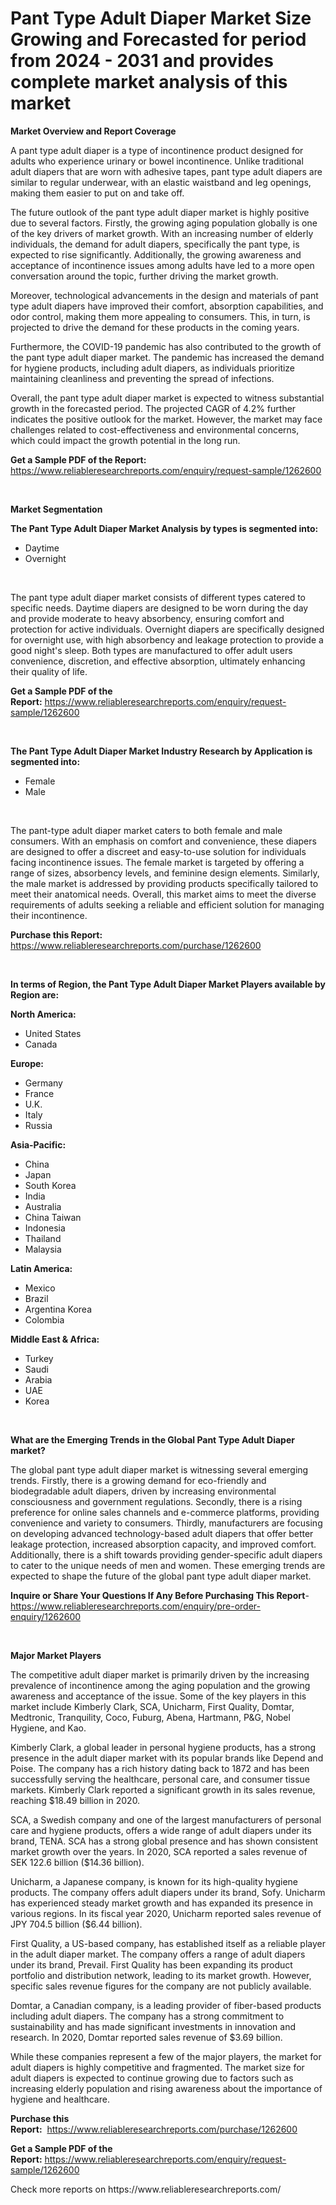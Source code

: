 <p><h1>Pant Type Adult Diaper Market Size Growing and Forecasted for period from 2024 - 2031 and provides complete market analysis of this market</h1></p><p><strong>Market Overview and Report Coverage</strong></p>
<p><p>A pant type adult diaper is a type of incontinence product designed for adults who experience urinary or bowel incontinence. Unlike traditional adult diapers that are worn with adhesive tapes, pant type adult diapers are similar to regular underwear, with an elastic waistband and leg openings, making them easier to put on and take off.</p><p>The future outlook of the pant type adult diaper market is highly positive due to several factors. Firstly, the growing aging population globally is one of the key drivers of market growth. With an increasing number of elderly individuals, the demand for adult diapers, specifically the pant type, is expected to rise significantly. Additionally, the growing awareness and acceptance of incontinence issues among adults have led to a more open conversation around the topic, further driving the market growth.</p><p>Moreover, technological advancements in the design and materials of pant type adult diapers have improved their comfort, absorption capabilities, and odor control, making them more appealing to consumers. This, in turn, is projected to drive the demand for these products in the coming years.</p><p>Furthermore, the COVID-19 pandemic has also contributed to the growth of the pant type adult diaper market. The pandemic has increased the demand for hygiene products, including adult diapers, as individuals prioritize maintaining cleanliness and preventing the spread of infections.</p><p>Overall, the pant type adult diaper market is expected to witness substantial growth in the forecasted period. The projected CAGR of 4.2% further indicates the positive outlook for the market. However, the market may face challenges related to cost-effectiveness and environmental concerns, which could impact the growth potential in the long run.</p></p>
<p><strong>Get a Sample PDF of the Report:</strong> <a href="https://www.reliableresearchreports.com/enquiry/request-sample/1262600">https://www.reliableresearchreports.com/enquiry/request-sample/1262600</a></p>
<p>&nbsp;</p>
<p><strong>Market Segmentation</strong></p>
<p><strong>The Pant Type Adult Diaper Market Analysis by types is segmented into:</strong></p>
<p><ul><li>Daytime</li><li>Overnight</li></ul></p>
<p>&nbsp;</p>
<p><p>The pant type adult diaper market consists of different types catered to specific needs. Daytime diapers are designed to be worn during the day and provide moderate to heavy absorbency, ensuring comfort and protection for active individuals. Overnight diapers are specifically designed for overnight use, with high absorbency and leakage protection to provide a good night's sleep. Both types are manufactured to offer adult users convenience, discretion, and effective absorption, ultimately enhancing their quality of life.</p></p>
<p><strong>Get a Sample PDF of the Report:</strong>&nbsp;<a href="https://www.reliableresearchreports.com/enquiry/request-sample/1262600">https://www.reliableresearchreports.com/enquiry/request-sample/1262600</a></p>
<p>&nbsp;</p>
<p><strong>The Pant Type Adult Diaper Market Industry Research by Application is segmented into:</strong></p>
<p><ul><li>Female</li><li>Male</li></ul></p>
<p>&nbsp;</p>
<p><p>The pant-type adult diaper market caters to both female and male consumers. With an emphasis on comfort and convenience, these diapers are designed to offer a discreet and easy-to-use solution for individuals facing incontinence issues. The female market is targeted by offering a range of sizes, absorbency levels, and feminine design elements. Similarly, the male market is addressed by providing products specifically tailored to meet their anatomical needs. Overall, this market aims to meet the diverse requirements of adults seeking a reliable and efficient solution for managing their incontinence.</p></p>
<p><strong>Purchase this Report:</strong>&nbsp; <a href="https://www.reliableresearchreports.com/purchase/1262600">https://www.reliableresearchreports.com/purchase/1262600</a></p>
<p>&nbsp;</p>
<p><strong>In terms of Region, the Pant Type Adult Diaper Market Players available by Region are:</strong></p>
<p>
    <p> <strong> North America: </strong>
        <ul>
            <li>United States</li>
            <li>Canada</li>
        </ul>
        </p> 
    <p> <strong> Europe: </strong>
        <ul>
            <li>Germany</li>
            <li>France</li>
            <li>U.K.</li>
            <li>Italy</li>
            <li>Russia</li>
        </ul>
        </p> 
    <p> <strong> Asia-Pacific: </strong>
        <ul>
            <li>China</li>
            <li>Japan</li>
            <li>South Korea</li>
            <li>India</li>
            <li>Australia</li>
            <li>China Taiwan</li>
            <li>Indonesia</li>
            <li>Thailand</li>
            <li>Malaysia</li>
        </ul>
        </p> 
    <p> <strong> Latin America: </strong>
        <ul>
            <li>Mexico</li>
            <li>Brazil</li>
            <li>Argentina Korea</li>
            <li>Colombia</li>
        </ul>
        </p> 
    <p> <strong> Middle East & Africa: </strong>
        <ul>
            <li>Turkey</li>
            <li>Saudi</li>
            <li>Arabia</li>
            <li>UAE</li>
            <li>Korea</li>
        </ul>
    </p>
    </p>
<p>&nbsp;</p>
<p><strong>What are the Emerging Trends in the Global Pant Type Adult Diaper market?</strong></p>
<p><p>The global pant type adult diaper market is witnessing several emerging trends. Firstly, there is a growing demand for eco-friendly and biodegradable adult diapers, driven by increasing environmental consciousness and government regulations. Secondly, there is a rising preference for online sales channels and e-commerce platforms, providing convenience and variety to consumers. Thirdly, manufacturers are focusing on developing advanced technology-based adult diapers that offer better leakage protection, increased absorption capacity, and improved comfort. Additionally, there is a shift towards providing gender-specific adult diapers to cater to the unique needs of men and women. These emerging trends are expected to shape the future of the global pant type adult diaper market.</p></p>
<p><strong>Inquire or Share Your Questions If Any Before Purchasing This Report</strong>- <a href="https://www.reliableresearchreports.com/enquiry/pre-order-enquiry/1262600">https://www.reliableresearchreports.com/enquiry/pre-order-enquiry/1262600</a></p>
<p>&nbsp;</p>
<p><strong>Major Market Players</strong></p>
<p><p>The competitive adult diaper market is primarily driven by the increasing prevalence of incontinence among the aging population and the growing awareness and acceptance of the issue. Some of the key players in this market include Kimberly Clark, SCA, Unicharm, First Quality, Domtar, Medtronic, Tranquility, Coco, Fuburg, Abena, Hartmann, P&G, Nobel Hygiene, and Kao.</p><p>Kimberly Clark, a global leader in personal hygiene products, has a strong presence in the adult diaper market with its popular brands like Depend and Poise. The company has a rich history dating back to 1872 and has been successfully serving the healthcare, personal care, and consumer tissue markets. Kimberly Clark reported a significant growth in its sales revenue, reaching $18.49 billion in 2020.</p><p>SCA, a Swedish company and one of the largest manufacturers of personal care and hygiene products, offers a wide range of adult diapers under its brand, TENA. SCA has a strong global presence and has shown consistent market growth over the years. In 2020, SCA reported a sales revenue of SEK 122.6 billion ($14.36 billion).</p><p>Unicharm, a Japanese company, is known for its high-quality hygiene products. The company offers adult diapers under its brand, Sofy. Unicharm has experienced steady market growth and has expanded its presence in various regions. In its fiscal year 2020, Unicharm reported sales revenue of JPY 704.5 billion ($6.44 billion).</p><p>First Quality, a US-based company, has established itself as a reliable player in the adult diaper market. The company offers a range of adult diapers under its brand, Prevail. First Quality has been expanding its product portfolio and distribution network, leading to its market growth. However, specific sales revenue figures for the company are not publicly available.</p><p>Domtar, a Canadian company, is a leading provider of fiber-based products including adult diapers. The company has a strong commitment to sustainability and has made significant investments in innovation and research. In 2020, Domtar reported sales revenue of $3.69 billion.</p><p>While these companies represent a few of the major players, the market for adult diapers is highly competitive and fragmented. The market size for adult diapers is expected to continue growing due to factors such as increasing elderly population and rising awareness about the importance of hygiene and healthcare.</p></p>
<p><strong>Purchase this Report:</strong>&nbsp;&nbsp;<a href="https://www.reliableresearchreports.com/purchase/1262600">https://www.reliableresearchreports.com/purchase/1262600</a></p>
<p></p>
<p><strong>Get a Sample PDF of the Report:</strong>&nbsp;<a href="https://www.reliableresearchreports.com/enquiry/request-sample/1262600">https://www.reliableresearchreports.com/enquiry/request-sample/1262600</a></p>
<p>Check more reports on https://www.reliableresearchreports.com/</p>
